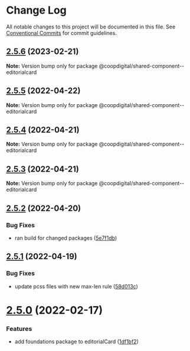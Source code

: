 # Change Log

All notable changes to this project will be documented in this file.
See [Conventional Commits](https://conventionalcommits.org) for commit guidelines.

## [2.5.6](https://github.com/coopdigital/coop-frontend/compare/@coopdigital/shared-component--editorialcard@2.5.5...@coopdigital/shared-component--editorialcard@2.5.6) (2023-02-21)

**Note:** Version bump only for package @coopdigital/shared-component--editorialcard





## [2.5.5](https://github.com/coopdigital/coop-frontend/compare/@coopdigital/shared-component--editorialcard@2.5.4...@coopdigital/shared-component--editorialcard@2.5.5) (2022-04-22)

**Note:** Version bump only for package @coopdigital/shared-component--editorialcard





## [2.5.4](https://github.com/coopdigital/coop-frontend/compare/@coopdigital/shared-component--editorialcard@2.5.3...@coopdigital/shared-component--editorialcard@2.5.4) (2022-04-21)

**Note:** Version bump only for package @coopdigital/shared-component--editorialcard





## [2.5.3](https://github.com/coopdigital/coop-frontend/compare/@coopdigital/shared-component--editorialcard@2.5.2...@coopdigital/shared-component--editorialcard@2.5.3) (2022-04-21)

**Note:** Version bump only for package @coopdigital/shared-component--editorialcard





## [2.5.2](https://github.com/coopdigital/coop-frontend/compare/@coopdigital/shared-component--editorialcard@2.5.1...@coopdigital/shared-component--editorialcard@2.5.2) (2022-04-20)


### Bug Fixes

* ran build for changed packages ([5e7f1db](https://github.com/coopdigital/coop-frontend/commit/5e7f1dbdf38ca13b8233b81f72d3725b8a47d834))





## [2.5.1](https://github.com/coopdigital/coop-frontend/compare/@coopdigital/shared-component--editorialcard@2.5.0...@coopdigital/shared-component--editorialcard@2.5.1) (2022-04-19)


### Bug Fixes

* update pcss files with new max-len rule ([58d013c](https://github.com/coopdigital/coop-frontend/commit/58d013c58111ff07521b792b0538bca2690efc74))





# [2.5.0](https://github.com/coopdigital/coop-frontend/compare/@coopdigital/shared-component--editorialcard@2.4.8...@coopdigital/shared-component--editorialcard@2.5.0) (2022-02-17)


### Features

* add foundations package to editorialCard ([1df1bf2](https://github.com/coopdigital/coop-frontend/commit/1df1bf2d1e154cf737d2d83927d0eefbe9f9bf97))
